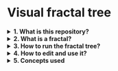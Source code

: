 # Visual fractal tree

<details><summary><b> 1. What is this repository?</b></summary></br>

This is a python visual program that uses recursion to construct a colored fractal tree.

---
</details>

<details><summary><b> 2. What is a fractal?</b></summary></br>

A fractal is a figure with a repetitive pattern, a small part of it is similar to the entire figure, what is called self-similar.
This patterns can be found in nature, like in lightning bolts, snowflake, Romanesco broccoli, frozen crystals and more.

---
</details>

<details>
<summary><b> 3. How to run the fractal tree?</b></summary></br>

1. You will need the Python3 installed, that can be found [here](https://www.python.org/downloads).
2. Download the file "Fractal-Tree.py" to a folder of your choice.
3. Open your founder by terminal with this command (use the path to your folder):
    ```
    cd C:\Users\MyName\Documents\Myfolder\
    ```
4. Run the program with Python3:
    ```
    python Fractal-Tree.py
    ```

---
</details>

<details><summary><b> 4. How to edit and use it?</b></summary></br>

You can personalize your tree changing some variables in code.
The variables, their functions and line in code are like following.</br>

Variable | Description | Recommendations | Line
---------| ----------- | --------------- | ----
branches | How many times a branch will diverge in new branches | Use a number between 9 and 15 | 11  
size | The length of the initials branches | High values will result in a tree bigger than the screen size | 12 |  
color | The branches' final color in RGB | Each value must be between 0 and 255 | 13 |  
l_angle_rate | Left branch relative angle  | Value in degrees, if the left and right angles are different, the tree will be asymmetric | 34 |  
r_angle_rate | Right branch relative angle | Value in degrees, if the left and right angles are different, the tree will be asymmetric | 35 |  
size_rate | Decreasing rate of the branches' size | Value between 0 and 1 will result in a decreasing size, 1 will result in a static size and values bigger than 1 will result in a crescent size of the branches | 36 
</br>

The default values will generate this symmetrical tree:
![Blue Tree](blue-tree.PNG)

---
</details>

<details><summary><b> 5. Concepts used</b></summary></br>

+ Libraries imports
  + Graphics
  + Math
+ Graphical programming
+ Recursion

---
</details>



